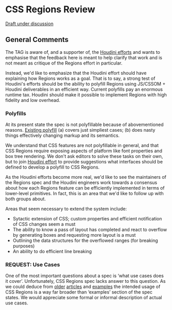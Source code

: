 # CSS Regions Review

<a href="http://www.w3.org/TR/2014/WD-css-regions-1-20141009/">Draft under discussion</a>

## General Comments

The TAG is aware of, and a supporter of, the [Houdini efforts](https://wiki.css-houdini.org/) and wants to emphasise that the feedback here is meant to help clarify that work and is not meant as critique of the Regions effort in particular.

Instead, we'd like to emphasize that the Houdini effort should have explaining how Regions works as a goal. That is to say, a strong test of Houdini's efforts should be the ability to polyfill Regions using JS/CSSOM + Houdini deliverables in an efficient way. Current polyfills pay an enormous runtime tax. Houdini should make it possible to implement Regions with high fidelity and low overhead.

### Polyfills

At its present state the spec is not polyfillable because of abovementioned reasons. <a href="http://webplatform.adobe.com/css-regions-polyfill/">Existing polyfill</a> (a) covers just simpliest cases; (b) does nasty things effectively changing markup and its semantics.

We understand that CSS features are not polyfillable in general, and that CSS Regions require exposing aspects of platform like font properties and box tree rendering. We don't ask editors to solve these tasks on their own, but to join <a href="https://wiki.css-houdini.org/">Houdini effort</a> to provide suggestions what interfaces should be defined to develop a polyfill to CSS Regions.

As the Houdini efforts become more real, we'd like to see the maintainers of the Regions spec and the Houdini engineers work towards a consensus about how each Regions feature can be efficiently implemented in terms of lower-level primitives. In fact, this is an area that we'd like to follow up with both groups about.

Areas that seem necessary to extend the system include:

 - Sytactic extension of CSS; custom properties and efficient notification of CSS changes seem a must
 - The ability to know a pass of layout has completed and react to overflow by generating boxes and requesting more layout is a must
 - Outlining the data structures for the overflowed ranges (for breaking purposes)
 - An ability to do efficient line breaking

### REQUEST: Use Cases

One of the most important questions about a spec is ‘what use cases does it cover’. Unfortunately, CSS Regions spec lacks answer to this question. As we could deduce from <a href="http://www.hongkiat.com/blog/css3-regions/">older</a> <a href="http://webplatform.adobe.com/regions/">articles</a> and <a href="http://webplatform.adobe.com/css-regions-polyfill/examples/index.html">examples</a> the intended usage of CSS Regions is a way far broader than ‘examples’ section of the spec states. We would appreciate some formal or informal description of actual use cases.
